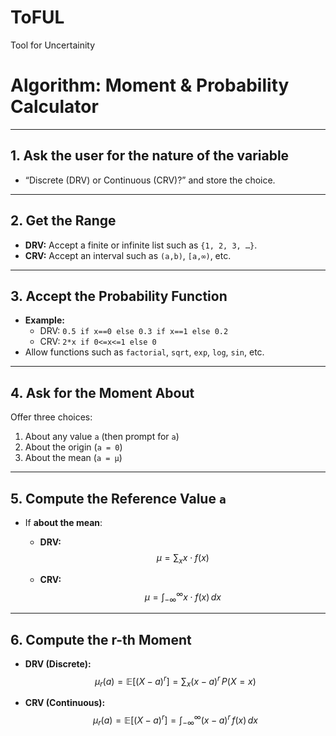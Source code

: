 # ToFUL
Tool for Uncertainity

# Algorithm: Moment & Probability Calculator  

---

## 1. Ask the user for the nature of the variable  
-  “Discrete (DRV) or Continuous (CRV)?” and store the choice.  

---

## 2. Get the Range  
- **DRV:** Accept a finite or infinite list such as `{1, 2, 3, …}`.  
- **CRV:** Accept an interval such as `(a,b)`, `[a,∞)`, etc.  

---

## 3. Accept the Probability Function  
- **Example:**  
  - DRV: `0.5 if x==0 else 0.3 if x==1 else 0.2`  
  - CRV: `2*x if 0<=x<=1 else 0`  
-  Allow functions such as `factorial`, `sqrt`, `exp`, `log`, `sin`, etc.  

---

## 4. Ask for the Moment About  
Offer three choices:  
1. About any value `a` (then prompt for `a`)  
2. About the origin (`a = 0`)  
3. About the mean (`a = μ`)  

---

## 5. Compute the Reference Value `a`  
- If **about the mean**:  

  - **DRV:**  
    $$\mu = \sum_{x} x \cdot f(x)$$  

  - **CRV:**  
    $$\mu = \int_{-\infty}^{\infty} x \cdot f(x)\, dx$$  

---

## 6. Compute the r-th Moment  

- **DRV (Discrete):**  
  $$\mu_r(a) = \mathbb{E}[(X-a)^r] = \sum_{x} (x-a)^r \, P(X=x)$$  

- **CRV (Continuous):**  
  $$\mu_r(a) = \mathbb{E}[(X-a)^r] = \int_{-\infty}^{\infty} (x-a)^r \, f(x)\, dx$$  
